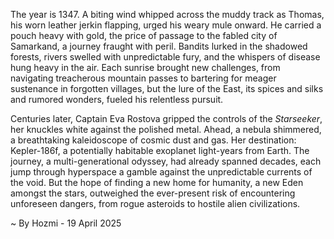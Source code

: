 
The year is 1347.  A biting wind whipped across the muddy track as Thomas, his worn leather jerkin flapping, urged his weary mule onward.  He carried a pouch heavy with gold, the price of passage to the fabled city of Samarkand, a journey fraught with peril.  Bandits lurked in the shadowed forests, rivers swelled with unpredictable fury, and the whispers of disease hung heavy in the air. Each sunrise brought new challenges, from navigating treacherous mountain passes to bartering for meager sustenance in forgotten villages, but the lure of the East, its spices and silks and rumored wonders, fueled his relentless pursuit.

Centuries later, Captain Eva Rostova gripped the controls of the *Starseeker*, her knuckles white against the polished metal.  Ahead, a nebula shimmered, a breathtaking kaleidoscope of cosmic dust and gas.  Her destination: Kepler-186f, a potentially habitable exoplanet light-years from Earth. The journey, a multi-generational odyssey, had already spanned decades, each jump through hyperspace a gamble against the unpredictable currents of the void.  But the hope of finding a new home for humanity, a new Eden amongst the stars, outweighed the ever-present risk of encountering unforeseen dangers, from rogue asteroids to hostile alien civilizations.

~ By Hozmi - 19 April 2025
